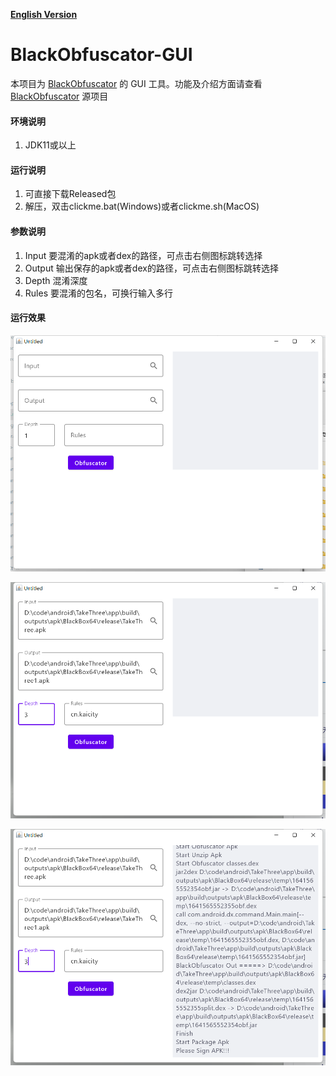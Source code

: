**[English Version](README_EN.md)**

# BlackObfuscator-GUI
本项目为 [BlackObfuscator](https://github.com/CodingGay/BlackObfuscator) 的 GUI 工具。功能及介绍方面请查看 [BlackObfuscator](https://github.com/CodingGay/BlackObfuscator) 源项目

#### 环境说明
1. JDK11或以上

#### 运行说明
1. 可直接下载Released包
2. 解压，双击clickme.bat(Windows)或者clickme.sh(MacOS)

#### 参数说明
1. Input 要混淆的apk或者dex的路径，可点击右侧图标跳转选择
2. Output 输出保存的apk或者dex的路径，可点击右侧图标跳转选择
3. Depth 混淆深度
4. Rules 要混淆的包名，可换行输入多行

#### 运行效果

![](images/image1.png)

![](images/image2.png)

![](images/image3.png)

